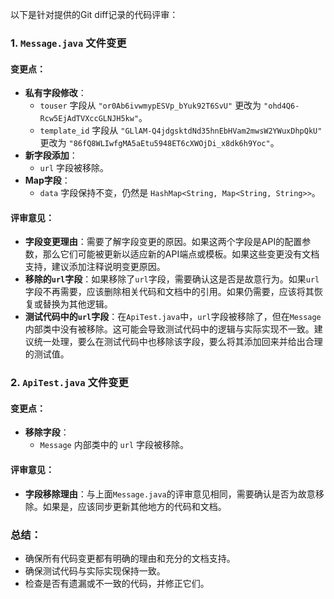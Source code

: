 以下是针对提供的Git diff记录的代码评审：

### 1. `Message.java` 文件变更

#### 变更点：
- **私有字段修改**：
  - `touser` 字段从 `"or0Ab6ivwmypESVp_bYuk92T6SvU"` 更改为 `"ohd4Q6-Rcw5EjAdTVXccGLNJH5kw"`。
  - `template_id` 字段从 `"GLlAM-Q4jdgsktdNd35hnEbHVam2mwsW2YWuxDhpQkU"` 更改为 `"86fQ8WLIwfgMA5aEtu5948ET6cXWOjDi_x8dk6h9Yoc"`。
- **新字段添加**：
  - `url` 字段被移除。
- **Map字段**：
  - `data` 字段保持不变，仍然是 `HashMap<String, Map<String, String>>`。

#### 评审意见：
- **字段变更理由**：需要了解字段变更的原因。如果这两个字段是API的配置参数，那么它们可能被更新以适应新的API端点或模板。如果这些变更没有文档支持，建议添加注释说明变更原因。
- **移除的`url`字段**：如果移除了`url`字段，需要确认这是否是故意行为。如果`url`字段不再需要，应该删除相关代码和文档中的引用。如果仍需要，应该将其恢复或替换为其他逻辑。
- **测试代码中的`url`字段**：在`ApiTest.java`中，`url`字段被移除了，但在`Message`内部类中没有被移除。这可能会导致测试代码中的逻辑与实际实现不一致。建议统一处理，要么在测试代码中也移除该字段，要么将其添加回来并给出合理的测试值。

### 2. `ApiTest.java` 文件变更

#### 变更点：
- **移除字段**：
  - `Message` 内部类中的 `url` 字段被移除。

#### 评审意见：
- **字段移除理由**：与上面`Message.java`的评审意见相同，需要确认是否为故意移除。如果是，应该同步更新其他地方的代码和文档。

### 总结：
- 确保所有代码变更都有明确的理由和充分的文档支持。
- 确保测试代码与实际实现保持一致。
- 检查是否有遗漏或不一致的代码，并修正它们。